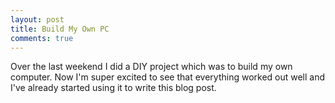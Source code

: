 ```yaml
---
layout: post
title: Build My Own PC
comments: true
---
```


Over the last weekend I did a DIY project which was to build my own computer. Now I'm super excited to see that everything worked out well and I've already started using it to write this blog post. 
